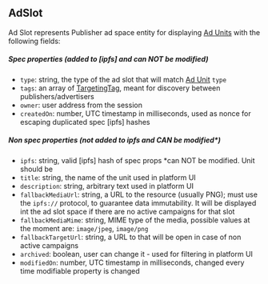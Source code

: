 ## AdSlot

Ad Slot represents Publisher ad space entity for displaying [Ad Units][Ad Unit] with the following fields:

##### Spec properties (added to [ipfs] and can NOT be modified) 
* `type`: string, the type of the ad slot that will match [Ad Unit] `type`
* `tags`: an array of [TargetingTag], meant for discovery between publishers/advertisers
* `owner`: user address from the session
* `createdOn`: number, UTC timestamp in milliseconds, used as nonce for escaping duplicated spec [ipfs] hashes

##### Non spec properties (not added to ipfs and CAN be modified*)
* `ipfs`: string, valid [ipfs] hash of spec props *can NOT be modified. Unit should be 
* `title`: string, the name of the unit used in platform UI
* `description`: string, arbitrary text used in platform UI
* `fallbackMediaUrl`: string, a URL to the resource (usually PNG); must use the `ipfs://` protocol, to guarantee data immutability. It will be displayed int the ad slot space if there are no active campaigns for that slot
* `fallbackMediaMime`: string, MIME type of the media, possible values at the moment are: `image/jpeg`, `image/png`
* `fallbackTargetUrl`: string, a URL to that will be open in case of non active campaigns
* `archived`: boolean, user can change it - used for filtering in platform UI
* `modifiedOn`: number, UTC timestamp in milliseconds, changed every time modifiable property is changed


[Ad Unit]: https://github.com/AdExNetwork/adex-protocol/blob/master/campaignSpec.md#adunit
[TargetingTag]: https://github.com/AdExNetwork/adex-protocol/blob/master/campaignSpec.md#targetingtag